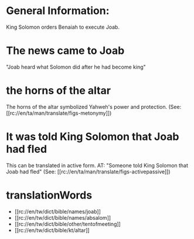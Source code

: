 # General Information:

King Solomon orders Benaiah to execute Joab.

# The news came to Joab

"Joab heard what Solomon did after he had become king"

# the horns of the altar

The horns of the altar symbolized Yahweh's power and protection. (See: [[rc://en/ta/man/translate/figs-metonymy]])

# It was told King Solomon that Joab had fled

This can be translated in active form. AT: "Someone told King Solomon that Joab had fled" (See: [[rc://en/ta/man/translate/figs-activepassive]])

# translationWords

* [[rc://en/tw/dict/bible/names/joab]]
* [[rc://en/tw/dict/bible/names/absalom]]
* [[rc://en/tw/dict/bible/other/tentofmeeting]]
* [[rc://en/tw/dict/bible/kt/altar]]